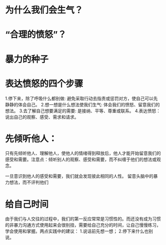 # 为什么我们会生气？
# “合理的愤怒”？
# 暴力的种子
# 表达愤怒的四个步骤
  1.停下来，除了呼吸什么都别做: 避免采取行动去指责或惩罚对方，使自己可以先静静的体会自己。
  2.想一想是什么想法使我们生气: 体会我们的愤怒、留意我们的想法。
  3.去了解自己想要满足的需要: 是接纳、平等、尊重或联系。
  4.表达愤怒：说出自己的观察、感受、需求和请求。
# 先倾听他人：
  只有先倾听他人、理解他人，使他人的情绪得到释放后，他人才能开始留意我们的感受和需要。注意点：倾听别人的观察、感受和需要，而不纠缠于他们的想法或观念。

  一旦意识到他人的感受和需要，我们就会发现彼此相同的人性。
  留意头脑中的暴力想法，而不评判他们
# 给自己时间
  由于我们与人交往的过程中，我们的第一反应常常是习惯性的。而还没有成为习惯的非暴力沟通方式使用起来会很别扭，需要给自己充分的时间，让自己慢慢练习，学会使用和掌握。两点实践中的建议：
  1.说话前先想一想；
  2.停下来什么也别说。